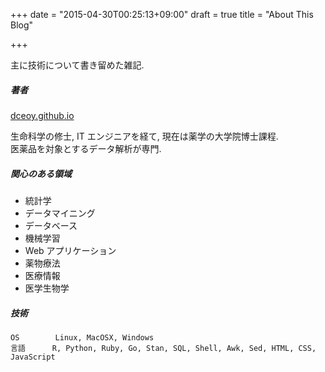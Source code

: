 +++
date = "2015-04-30T00:25:13+09:00"
draft = true
title = "About This Blog"

+++

主に技術について書き留めた雑記.

##### 著者

[dceoy.github.io](http://dceoy.github.io/)

生命科学の修士, IT エンジニアを経て, 現在は薬学の大学院博士課程.  
医薬品を対象とするデータ解析が専門.

##### 関心のある領域

- 統計学
- データマイニング
- データベース
- 機械学習
- Web アプリケーション
- 薬物療法
- 医療情報
- 医学生物学

##### 技術

    OS        Linux, MacOSX, Windows
    言語      R, Python, Ruby, Go, Stan, SQL, Shell, Awk, Sed, HTML, CSS, JavaScript

<br>


